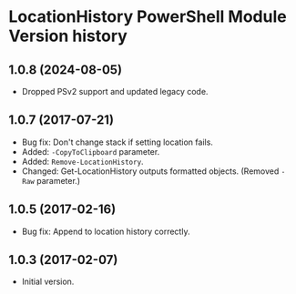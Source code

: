 # LocationHistory PowerShell Module Version history

## 1.0.8 (2024-08-05)

* Dropped PSv2 support and updated legacy code.

## 1.0.7 (2017-07-21)

* Bug fix: Don't change stack if setting location fails.
* Added: `-CopyToClipboard` parameter.
* Added: `Remove-LocationHistory`.
* Changed: Get-LocationHistory outputs formatted objects. (Removed `-Raw` parameter.)

## 1.0.5 (2017-02-16)

* Bug fix: Append to location history correctly.

## 1.0.3 (2017-02-07)

* Initial version.
